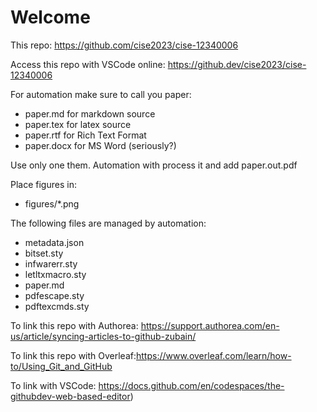 # Welcome

This repo: https://github.com/cise2023/cise-12340006

Access this repo with VSCode online: https://github.dev/cise2023/cise-12340006

For automation make sure to call you paper:

- paper.md for markdown source
- paper.tex for latex source
- paper.rtf for Rich Text Format
- paper.docx for MS Word (seriously?)

Use only one them. Automation with process it and add paper.out.pdf

Place figures in:

- figures/*.png

The following files are managed by automation:

- metadata.json
- bitset.sty
- infwarerr.sty
- letltxmacro.sty
- paper.md
- pdfescape.sty
- pdftexcmds.sty

To link this repo with Authorea: https://support.authorea.com/en-us/article/syncing-articles-to-github-zubain/

To link this repo with Overleaf:https://www.overleaf.com/learn/how-to/Using_Git_and_GitHub

To link with VSCode: https://docs.github.com/en/codespaces/the-githubdev-web-based-editor)
